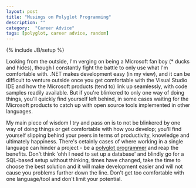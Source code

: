 ```yaml
---
layout: post
title: "Musings on Polyglot Programming"
description: ""
category:  "Career Advice"
tags: [polyglot, career advice, random]
---
```

{% include JB/setup %}

Looking from the outside, I'm verging on being a Microsoft fan boy (* ducks and hides), though I constantly fight the battle to only use what I'm comfortable with. .NET makes development easy (in my view), and it can be difficult to venture outside once you get comfortable with the Visual Studio IDE and how the Microsoft products (tend to) link up seamlessly, with code samples readily available. 
But if you're blinkered to only one way of doing things, you'll quickly find yourself left behind, in some cases waiting for the Microsoft products to catch up with open source tools implemented in other languages.

My main piece of wisdom I try and pass on is to not be blinkered by one way of doing things or get comfortable with how you develop;  you'll find yourself slipping behind your peers in terms of productivity, knowledge and ultimately happiness.
There's cetainly cases of where working in a single language can hinder a project - be a [polyglot programmer](http://msdn.microsoft.com/en-us/magazine/dd483224.aspx) and reap the benefits. 
Don't think 'ohh I need to set up a database' and blindly go for a SQL-based setup without thinking, times have changed, take the time to choose the best solution and it will make development easier and will not cause you problems further down the line. Don't get too comfortable with one language/tool and don't limit your potential.
